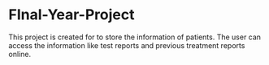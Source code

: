 # FInal-Year-Project
This project is created for to store the information of patients. The user can access the information like test reports and previous treatment reports online.
